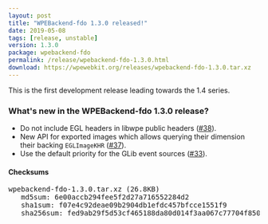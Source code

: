 ```yaml
---
layout: post
title: "WPEBackend-fdo 1.3.0 released!"
date: 2019-05-08
tags: [release, unstable]
version: 1.3.0
package: wpebackend-fdo
permalink: /release/wpebackend-fdo-1.3.0.html
download: https://wpewebkit.org/releases/wpebackend-fdo-1.3.0.tar.xz
---
```


This is the first development release leading towards the 1.4 series.

### What's new in the WPEBackend-fdo 1.3.0 release?

- Do not include EGL headers in libwpe public headers
  ([#38](https://github.com/Igalia/WPEBackend-fdo/pull/38)).
- New API for exported images which allows querying their dimension their backing `EGLImageKHR`
  ([#37](https://github.com/Igalia/WPEBackend-fdo/pull/37)).
- Use the default priority for the GLib event sources
  ([#33](https://github.com/Igalia/WPEBackend-fdo/pull/33)).

#### Checksums

<pre>
wpebackend-fdo-1.3.0.tar.xz (26.8KB)
   md5sum: 6e00accb294fee5f2d27a716552284d2
   sha1sum: f07e4c92deae09b2904db1efdc457bfcce1551f9
   sha256sum: fed9ab29f5d53cf465188da80d014f3aa067c77704f8508c6bd17971fded359d
</pre>
